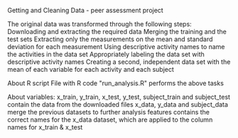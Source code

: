 Getting and Cleaning Data - peer assessment project

The original data was transformed through the following steps: 
  Downloading and extracting the required data
  Merging the training and the test sets
  Extracting only the measurements on the mean and standard deviation for each measurement
  Using descriptive activity names to name the activities in the data set
  Appropriately labeling the data set with descriptive activity names
  Creating a second, independent data set with the mean of each variable for each activity and each subject

About R script
File with R code "run_analysis.R" performs the above tasks

About variables:
x_train, y_train, x_test, y_test, subject_train and subject_test contain the data from the downloaded files
x_data, y_data and subject_data merge the previous datasets to further analysis
features contains the correct names for the x_data dataset, which are applied to the column names for x_train & x_test